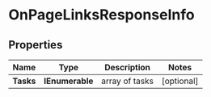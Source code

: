 # OnPageLinksResponseInfo


## Properties

| Name | Type | Description | Notes |
|------------ | ------------- | ------------- | -------------|
**Tasks** | **IEnumerable<OnPageLinksTaskInfo>** | array of tasks |[optional]|